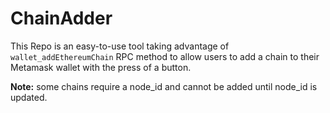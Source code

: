 # ChainAdder

This Repo is an easy-to-use tool taking advantage of `wallet_addEthereumChain` RPC method to allow users to add a chain to their Metamask wallet with the press of a button.

**Note:** some chains require a node_id and cannot be added until node_id is updated.
